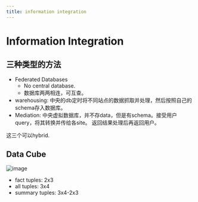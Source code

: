 ```yaml
---
title: information integration
---
```


Information Integration
=======================

三种类型的方法
-----------

* Federated Databases
  * No central database.
  * 数据库两两相连，可互查。
* warehousing: 中央的db定时将不同站点的数据抓取并处理，然后按照自己的schema存入数据库。
* Mediation: 中央虚拟数据库，并不存data，但是有schema。接受用户query，将其转换并传给各site。
返回结果处理后再返回用户。

这三个可以hybrid.

Data Cube
---------

![image](https://farm8.staticflickr.com/7490/15952502922_d6615c29d0_n.jpg)

* fact tuples: 2x3
* all tuples: 3x4
* summary tuples: 3x4-2x3
